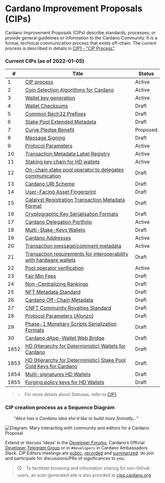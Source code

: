 # Cardano Improvement Proposals (CIPs)


Cardano Improvement Proposals (CIPs) describe standards, processes; or provide general guidelines or information to the Cardano Community. It is a formal, technical communication process that exists off-chain.
The current process is described in details in [CIP1 - "CIP Process"](./CIP-0001).

### Current CIPs (as of 2022-01-05)

| # | Title | Status | 
| --- | --- | --- |
| 1 | [CIP process](./CIP-0001/) | Active |
| 2 | [Coin Selection Algorithms for Cardano](./CIP-0002/) | Active |
| 3 | [Wallet key generation](./CIP-0003/) | Active |
| 4 | [Wallet Checksums](./CIP-0004/) | Draft |
| 5 | [Common Bech32 Prefixes](./CIP-0005/) | Draft |
| 6 | [Stake Pool Extended Metadata](./CIP-0006/) | Draft |
| 7 | [Curve Pledge Benefit](./CIP-0007/) | Proposed |
| 8 | [Message Signing](./CIP-0008/) | Draft |
| 9 | [Protocol Parameters](./CIP-0009/) | Active |
| 10 | [Transaction Metadata Label Registry](./CIP-0010/) | Active |
| 11 | [Staking key chain for HD wallets](./CIP-0011/) | Active |
| 12 | [On-chain stake pool operator to delegates communication](./CIP-0012/) | Draft |
| 13 | [Cardano URI Scheme](./CIP-0013/) | Draft |
| 14 | [User-Facing Asset Fingerprint](./CIP-0014/) | Draft |
| 15 | [Catalyst Registration Transaction Metadata Format](./CIP-0015/) | Draft |
| 16 | [Cryptographic Key Serialisation Formats](./CIP-0016/) | Draft |
| 17 | [Cardano Delegation Portfolio](./CIP-0017/) | Active |
| 18 | [Multi-Stake-Keys Wallets](./CIP-0018/) | Draft |
| 19 | [Cardano Addresses](./CIP-0019/) | Active |
| 20 | [Transaction message/comment metadata](./CIP-0020/) | Active |
| 21 | [Transaction requirements for interoperability with hardware wallets](./CIP-0021/) | Draft |
| 22 | [Pool operator verification](./CIP-0022/) | Active |
| 23 | [Fair Min Fees](./CIP-0023/) | Draft |
| 24 | [Non-Centralizing Rankings](./CIP-0024/) | Draft |
| 25 | [NFT Metadata Standard](./CIP-0025/) | Draft |
| 26 | [Cardano Off-Chain Metadata](./CIP-0026/) | Draft |
| 27 | [CNFT Community Royalties Standard](./CIP-0027/) | Draft |
| 28 | [Protocol Parameters (Alonzo)](./CIP-0028/) | Draft |
| 29 | [Phase-1 Monetary Scripts Serialization Formats](./CIP-0029/) | Draft |
| 30 | [Cardano dApp-Wallet Web Bridge](./CIP-0030/) | Draft |
| 1852 | [HD (Hierarchy for Deterministic) Wallets for Cardano](./CIP-1852/) | Draft |
| 1853 | [HD (Hierarchy for Deterministic) Stake Pool Cold Keys for Cardano](./CIP-1853/) | Draft |
| 1854 | [Multi-signatures HD Wallets](./CIP-1854/) | Draft |
| 1855 | [Forging policy keys for HD Wallets](./CIP-1855/) | Draft |

> 💡 For more details about Statuses, refer to [CIP1](./CIP-0001).

### CIP creation process as a Sequence Diagram

  “_Alice has a Cardano idea she'd like to build more formally…_”

![Diagram: Mary interacting with community and editors for a Cardano Proposal](./BiweeklyMeetings/sequence_diagram.png?raw=true "sequence_diagram.png")

Extend or discuss ‘ideas’ in the [Developer Forums](https://forum.cardano.org/c/developers/cips/122), Cardano’s Official [Developer Telegram Group](https://t.me/CardanoDevelopersOfficial) or in `#developers` in Cardano Ambassadors Slack.
CIP Editors meetings are [public](https://www.crowdcast.io/cips-biweekly), [recorded](https://www.crowdcast.io/cips-biweekly) and [summarized](https://github.com/cardano-foundation/CIPs/tree/master/BiweeklyMeetings): do join and participate for discussions/PRs of significances to you.

> 🛈 To facilitate browsing and information sharing for non-Github users, an auto-generated site is also provided at [cips.cardano.org](https://cips.cardano.org/).
